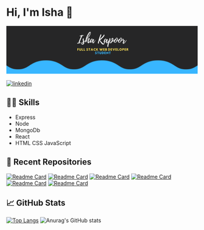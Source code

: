# Hi, I'm Isha 👋

[![Profile Banner](https://github.com/Isha988/Isha988/blob/main/github%20banner.png)](#)

[![linkedin](https://img.shields.io/badge/linkedin-0A66C2?style=for-the-badge&logo=linkedin&logoColor=white)](https://www.linkedin.com/in/isha988)

## 👩‍💻 Skills
- Express
- Node
- MongoDb
- React
- HTML CSS JavaScript

## 📁 Recent Repositories 
[![Readme Card](https://github-readme-stats.vercel.app/api/pin/?username=Isha988&theme=dark&repo=plant-store-ecommerce)](https://github.com/Isha988/plant-store-ecommerce)
[![Readme Card](https://github-readme-stats.vercel.app/api/pin/?username=Isha988&theme=dark&repo=CodingCity-Blog-App)](https://github.com/Isha988/CodingCity-Blog-App)
[![Readme Card](https://github-readme-stats.vercel.app/api/pin/?username=Isha988&theme=dark&repo=DrPro)](https://github.com/Isha988/DrPro)
[![Readme Card](https://github-readme-stats.vercel.app/api/pin/?username=Isha988&theme=dark&repo=To-Do-App)](https://github.com/Isha988/To-Do-App)
[![Readme Card](https://github-readme-stats.vercel.app/api/pin/?username=Isha988&theme=dark&repo=react-weather-map-app)](https://github.com/Isha988/react-weather-map-app)
[![Readme Card](https://github-readme-stats.vercel.app/api/pin/?username=Isha988&theme=dark&repo=Text-To-Speech-App)](https://github.com/Isha988/Text-To-Speech-App)

## 📈 GitHub Stats
[![Top Langs](https://github-readme-stats.vercel.app/api/top-langs/?username=Isha988&langs_count=8&theme=dark)](https://github.com/Isha988)
![Anurag's GitHub stats](https://github-readme-stats.vercel.app/api?username=Isha988&show_icons=true&theme=dark)

